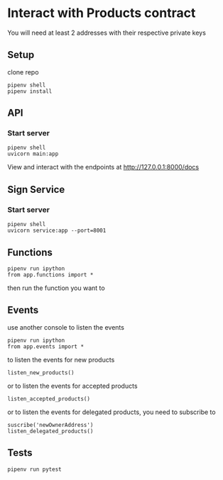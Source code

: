 # Interact with Products contract

You will need at least 2 addresses with their respective private keys

## Setup

clone repo

```
pipenv shell
pipenv install
```

## API

### Start server

```
pipenv shell
uvicorn main:app
```

View and interact with the endpoints at http://127.0.0.1:8000/docs

## Sign Service

### Start server

```
pipenv shell
uvicorn service:app --port=8001
```

## Functions

```
pipenv run ipython
from app.functions import *
```

then run the function you want to

## Events

use another console to listen the events

```
pipenv run ipython
from app.events import *
```

to listen the events for new products

```
listen_new_products()
```

or to listen the events for accepted products

```
listen_accepted_products()
```

or to listen the events for delegated products, you need to subscribe to

```
suscribe('newOwnerAddress')
listen_delegated_products()
```

## Tests

```
pipenv run pytest
```
